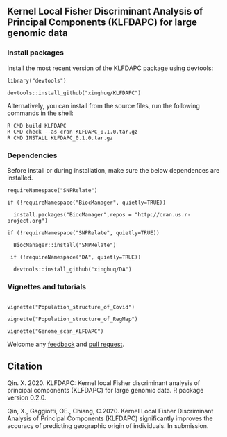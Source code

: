 
## Kernel Local Fisher Discriminant Analysis of Principal Components (KLFDAPC) for large genomic data



### Install packages

Install the most recent version of the KLFDAPC package using devtools:
`````{r}
library("devtools")

devtools::install_github("xinghuq/KLFDAPC")
``````
Alternatively, you can install from the source files, run the following commands in the shell:

```{shell}
R CMD build KLFDAPC
R CMD check --as-cran KLFDAPC_0.1.0.tar.gz
R CMD INSTALL KLFDAPC_0.1.0.tar.gz
```


### Dependencies

Before install or during installation, make sure the below dependences are installed.
``````{r}
requireNamespace("SNPRelate")

if (!requireNamespace("BiocManager", quietly=TRUE))

  install.packages("BiocManager",repos = "http://cran.us.r-project.org")
  
if (!requireNamespace("SNPRelate", quietly=TRUE))

  BiocManager::install("SNPRelate")
  
 if (!requireNamespace("DA", quietly=TRUE))
 
  devtools::install_github("xinghuq/DA")
``````

### Vignettes and tutorials

``````{r}

vignette("Population_structure_of_Covid")

vignette("Population_structure_of_RegMap")

vignette("Genome_scan_KLFDAPC")

``````



Welcome any [feedback](https://github.com/xinghuq/KLFDAPC/issues) and [pull request](https://github.com/xinghuq/KLFDAPC/pulls). 


## Citation

Qin. X. 2020. KLFDAPC: Kernel local Fisher discriminant analysis of principal components (KLFDAPC) for large genomic data. R package version 0.2.0.

Qin, X., Gaggiotti, OE., Chiang, C.2020. Kernel Local Fisher Discriminant Analysis of Principal Components (KLFDAPC) significantly improves the accuracy of predicting geographic origin of individuals. In submission.
